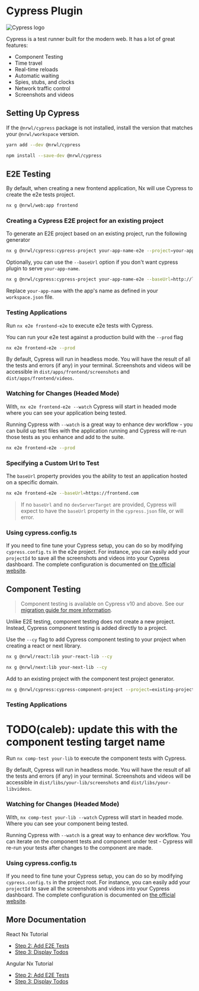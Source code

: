 # Cypress Plugin

![Cypress logo](/shared/cypress-logo.png)

Cypress is a test runner built for the modern web. It has a lot of great features:

- Component Testing
- Time travel
- Real-time reloads
- Automatic waiting
- Spies, stubs, and clocks
- Network traffic control
- Screenshots and videos

## Setting Up Cypress

If the `@nrwl/cypress` package is not installed, install the version that matches your `@nrwl/workspace` version.

```bash
yarn add --dev @nrwl/cypress
```

```bash
npm install --save-dev @nrwl/cypress
```

## E2E Testing

By default, when creating a new frontend application, Nx will use Cypress to create the e2e tests project.

```bash
nx g @nrwl/web:app frontend
```

### Creating a Cypress E2E project for an existing project

To generate an E2E project based on an existing project, run the following generator

```bash
nx g @nrwl/cypress:cypress-project your-app-name-e2e --project=your-app-name
```

Optionally, you can use the `--baseUrl` option if you don't want cypress plugin to serve `your-app-name`.

```bash
nx g @nrwl/cypress:cypress-project your-app-name-e2e --baseUrl=http://localhost:4200
```

Replace `your-app-name` with the app's name as defined in your `workspace.json` file.

### Testing Applications

Run `nx e2e frontend-e2e` to execute e2e tests with Cypress.

You can run your e2e test against a production build with the `--prod` flag

```bash
nx e2e frontend-e2e --prod
```

By default, Cypress will run in headless mode. You will have the result of all the tests and errors (if any) in your
terminal. Screenshots and videos will be accessible in `dist/apps/frontend/screenshots` and `dist/apps/frontend/videos`.

### Watching for Changes (Headed Mode)

With, `nx e2e frontend-e2e --watch` Cypress will start in headed mode where you can see your application being tested.

Running Cypress with `--watch` is a great way to enhance dev workflow - you can build up test files with the application
running and Cypress will re-run those tests as you enhance and add to the suite.

```bash
nx e2e frontend-e2e --prod
```

### Specifying a Custom Url to Test

The `baseUrl` property provides you the ability to test an application hosted on a specific domain.

```bash
nx e2e frontend-e2e --baseUrl=https://frontend.com
```

> If no `baseUrl` and no `devServerTarget` are provided, Cypress will expect to have the `baseUrl` property in
> the `cypress.json` file, or will error.

### Using cypress.config.ts

If you need to fine tune your Cypress setup, you can do so by modifying `cypress.config.ts` in the e2e project. For
instance,
you can easily add your `projectId` to save all the screenshots and videos into your Cypress dashboard. The complete
configuration is documented
on [the official website](https://docs.cypress.io/guides/references/configuration.html#Options).

## Component Testing

> Component testing is available on Cypress v10 and above. See
> our [migration guide for more information](/cypress/cypress-v10-migration).

Unlike E2E testing, component testing does not create a new project. Instead, Cypress component testing is added
directly to a project.

Use the `--cy` flag to add Cypress component testing to your project when creating a react or next library.

```bash
nx g @nrwl/react:lib your-react-lib --cy
```

```bash
nx g @nrwl/next:lib your-next-lib --cy
```

Add to an existing project with the component test project generator.

```bash
nx g @nrwl/cypress:cypress-component-project --project=existing-project-name --component-type=<react|next>
```

### Testing Applications

# TODO(caleb): update this with the component testing target name

Run `nx comp-test your-lib` to execute the component tests with Cypress.

By default, Cypress will run in headless mode. You will have the result of all the tests and errors (if any) in your
terminal. Screenshots and videos will be accessible in `dist/libs/your-lib/screenshots` and `dist/libs/your-libvideos`.

### Watching for Changes (Headed Mode)

With, `nx comp-test your-lib --watch` Cypress will start in headed mode. Where you can see your component being tested.

Running Cypress with `--watch` is a great way to enhance dev workflow. You can iterate on the component tests and
component under test - Cypress will re-run your tests after changes to the component are made.

### Using cypress.config.ts

If you need to fine tune your Cypress setup, you can do so by modifying `cypress.config.ts` in the project root. For
instance,
you can easily add your `projectId` to save all the screenshots and videos into your Cypress dashboard. The complete
configuration is documented
on [the official website](https://docs.cypress.io/guides/references/configuration.html#Options).

## More Documentation

React Nx Tutorial

- [Step 2: Add E2E Tests](/react-tutorial/02-add-e2e-test)
- [Step 3: Display Todos](/react-tutorial/03-display-todos)

Angular Nx Tutorial

- [Step 2: Add E2E Tests](/angular-tutorial/02-add-e2e-test)
- [Step 3: Display Todos](/angular-tutorial/03-display-todos)
